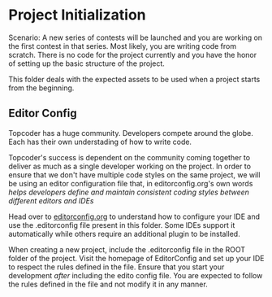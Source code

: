 # Project Initialization

Scenario: A new series of contests will be launched and you are working on the first contest in that series. Most likely, you are writing code from scratch. There is no code for the project currently and you have the honor of setting up the basic structure of the project.

This folder deals with the expected assets to be used when a project starts from the beginning.

## Editor Config

Topcoder has a huge community. Developers compete around the globe. Each has their own understading of how to write code.

Topcoder's success is dependent on the community coming together to deliver as much as a single developer working on the project. In order to ensure that we don't have multiple code styles on the same project, we will be using an editor configuration file that, in editorconfig.org's own words _helps developers define and maintain consistent coding styles between different editors and IDEs_

Head over to [editorconfig.org](editorconfig.org) to understand how to configure your IDE and use the .editorconfig file present in this folder. Some IDEs support it automatically while others require an additional plugin to be installed.

When creating a new project, include the .editorconfig file in the ROOT folder of the project. Visit the homepage of EditorConfig and set up your IDE to respect the rules defined in the file. Ensure that you start your development _after_ including the edito config file. You are expected to follow the rules defined in the file and not modify it in any manner.
